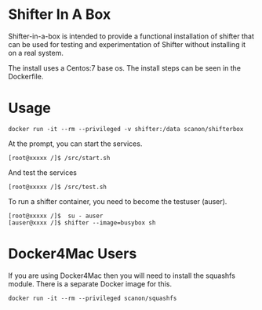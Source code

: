 # Shifter In A Box

Shifter-in-a-box is intended to provide a functional installation of shifter that can be used for testing and experimentation of Shifter without
installing it on a real system.

The install uses a Centos:7 base os.  The install steps can be seen in the Dockerfile.

# Usage

    docker run -it --rm --privileged -v shifter:/data scanon/shifterbox

At the prompt, you can start the services.

    [root@xxxxx /]$ /src/start.sh

And test the services

    [root@xxxxx /]$ /src/test.sh

To run a shifter container, you need to become the testuser (auser).

    [root@xxxxx /]$  su - auser
    [auser@xxxx /]$ shifter --image=busybox sh

# Docker4Mac Users

If you are using Docker4Mac then you will need to install the squashfs module.  There
is a separate Docker image for this.

    docker run -it --rm --privileged scanon/squashfs
